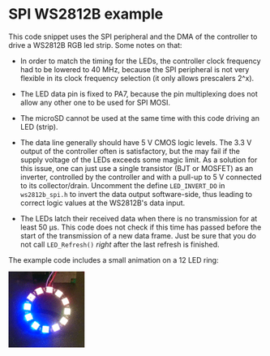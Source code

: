 # SPI WS2812B example

This code snippet uses the SPI peripheral and the DMA of the controller to drive
a WS2812B RGB led strip. Some notes on that:

 - In order to match the timing for the LEDs, the controller clock frequency had
   to be lowered to 40 MHz, because the SPI peripheral is not very flexible in
   its clock frequency selection (it only allows prescalers 2^x).

 - The LED data pin is fixed to PA7, because the pin multiplexing does not allow
   any other one to be used for SPI MOSI.

 - The microSD cannot be used at the same time with this code driving an LED
   (strip).

 - The data line generally should have 5 V CMOS logic levels. The 3.3 V output
   of the controller often is satisfactory, but the may fail if the supply
   voltage of the LEDs exceeds some magic limit. As a solution for this issue,
   one can just use a single transistor (BJT or MOSFET) as an inverter,
   controlled by the controller and with a pull-up to 5 V connected to its
   collector/drain. Uncomment the define `LED_INVERT_DO` in `ws2812b_spi.h` to
   invert the data output software-side, thus leading to correct logic values at
   the WS2812B's data input.

 - The LEDs latch their received data when there is no transmission for at least
   50 µs. This code does not check if this time has passed before the start of
   the transmission of a new data frame. Just be sure that you do not call
   `LED_Refresh()` *right* after the last refresh is finished.

The example code includes a small animation on a 12 LED ring:

![](demo.gif)
